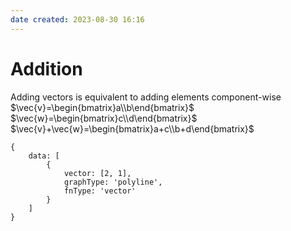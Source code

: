 ```yaml
---
date created: 2023-08-30 16:16
---
```


# Addition
Adding vectors is equivalent to adding elements component-wise
 $\vec{v}=\begin{bmatrix}a\\b\end{bmatrix}$
$\vec{w}=\begin{bmatrix}c\\d\end{bmatrix}$
$\vec{v}+\vec{w}=\begin{bmatrix}a+c\\b+d\end{bmatrix}$

```function-plot
{
	data: [
		{
		    vector: [2, 1],
		    graphType: 'polyline',
		    fnType: 'vector'
		}
	]
}
```
